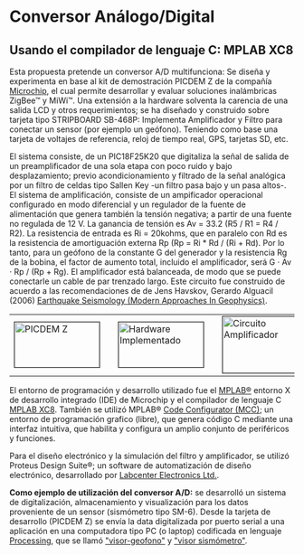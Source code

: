 # Conversor Análogo/Digital

## Usando el compilador de lenguaje C: MPLAB XC8

Esta propuesta pretende un conversor A/D multifunciona: Se diseña y experimenta en base al kit de demostración PICDEM Z de la compañía [Microchip](https://www.microchip.com/), el cual permite desarrollar y evaluar soluciones inalámbricas ZigBee™ y MiWi™. Una extensión a la hardware solventa la carencia de una salida LCD y otros requerimientos; se ha diseñado y construido sobre tarjeta tipo STRIPBOARD SB-468P: Implementa Amplificador y Filtro para conectar un sensor (por ejemplo un geófono). Teniendo como base una tarjeta de voltajes de referencia, reloj de tiempo real, GPS, tarjetas SD, etc.

El sistema consiste, de un PIC18F25K20 que digitaliza la señal de salida de un preamplificador de una sola etapa con poco ruido y bajo desplazamiento; previo acondicionamiento y filtrado de la señal analógica por un filtro de celdas tipo Sallen Key -un filtro pasa bajo y un pasa altos-. El sistema de amplificación, consiste de un ampificador operacional configurado en modo diferencial y un regulador de la fuente de alimentación que genera también la tensión negativa; a partir de una fuente no regulada de 12 V. La ganancia de tensión es Av = 33.2 (R5 / R1 = R4 / R2). La resistencia de entrada es Ri = 20kohms, que en paralelo con Rd es la resistencia de amortiguación externa Rp (Rp = Ri * Rd / (Ri + Rd). Por lo tanto, para un geófono de la constante G del generador y la resistencia Rg de la bobina, el factor de aumento total, incluido el amplificador, será G · Av · Rp / (Rp + Rg). El amplificador está balanceada, de modo que se puede conectarle un cable de par trenzado largo. Este circuito fue construido de acuerdo a las recomendaciones de  de Jens Havskov, Gerardo Alguacil (2006) [Earthquake Seismology (Modern Approaches In Geophysics)](https://doi.org/10.1007/978-3-319-21314-9).

<table class="default">
  <tr>
     <td><img src="fotos/PICDEM_Z.JPG" border="1" alt="PICDEM Z" width="150" height="80"></td>
     <td></td>
    <td><img src="fotos/Circuitos_geofono.JPG" border="1" alt="Hardware Implementado" width="150" height="80"></td>
     <td></td>
    <td><img src="fotos/amplificador.jpg" border="1" alt="Circuito Amplificador" width="150" height="100"></td>
    <td></td>
    <td><img src="fotos/filtros.jpg" border="1" alt="Circuito Filtro" width="150" height="100"></td>
  </tr>
</table>

El entorno de programación y desarrollo utilizado fue el [MPLAB®](https://www.microchip.com/en-us/development-tools-tools-and-software/mplab-x-ide) entorno X de desarrollo integrado (IDE) de Microchip y el compilador de lenguaje C [MPLAB XC8](https://www.microchip.com/en-us/development-tools-tools-and-software/mplab-xc-compilers). También se utilizó MPLAB® [Code Configurator (MCC)](https://www.microchip.com/mplab/mplab-code-configurator); un entorno de programación grafico (libre), que genera código C mediante una interfaz intuitiva, que habilita y configura un amplio conjunto de periféricos y funciones.

Para el diseño electrónico y la simulación del filtro y amplificador, se utilizó Proteus Design Suite®; un software de automatización de diseño electrónico, desarrollado por [Labcenter Electronics Ltd.](https://www.labcenter.com/).

**Como ejemplo de utilización del conversor A/D:** se desarrolló un sistema de digitalización, almacenamiento y visualización para los datos proveniente de un sensor (sismómetro tipo SM-6). Desde la tarjeta de desarrollo (PICDEM Z) se envía la data digitalizada por puerto serial a una aplicación en una computadora tipo PC (o laptop) codificada en lenguaje [Processing](https://processing.org/), que se llamó ["visor-geofono"](https://github.com/rommeljose/visor-geofono) y ["visor sismómetro"](https://doi.org/10.7910/DVN/1JXSYT).
